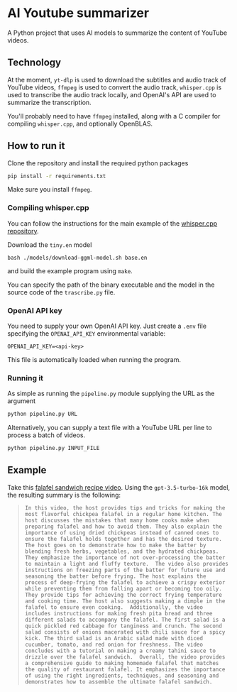 # AI Youtube summarizer

A Python project that uses AI models to summarize the content of YouTube videos.


## Technology
At the moment, `yt-dlp` is used to download the subtitles and audio track of YouTube videos, `ffmpeg` is used to convert the audio track,
`whisper.cpp` is used to transcribe the audio track locally, and OpenAI's API are used to summarize the transcription.

You'll probably need to have `ffmpeg` installed, along with a C compiler for compiling `whisper.cpp`, and optionally OpenBLAS.

## How to run it
Clone the repository and install the required python packages
```bash
pip install -r requirements.txt
```
Make sure you install `ffmpeg`.

### Compiling whisper.cpp
You can follow the instructions for the main example of the [whisper.cpp repository](https://github.com/ggerganov/whisper.cpp#quick-start).

Download the `tiny.en` model
```
bash ./models/download-ggml-model.sh base.en
```
and build the example program using `make`.

You can specify the path of the binary executable and the model in the source code of the `trascribe.py` file.

### OpenAI API key
You need to supply your own OpenAI API key. Just create a `.env` file specifying the `OPENAI_API_KEY` environmental variable:

```
OPENAI_API_KEY=<api-key>
```
This file is automatically loaded when running the program.

### Running it
As simple as running the `pipeline.py` module supplying the URL as the argument
```bash
python pipeline.py URL
```
Alternatively, you can supply a text file with a YouTube URL per line to process a batch of videos.

```bash
python pipeline.py INPUT_FILE
```

## Example
Take this [falafel sandwich recipe video](https://www.youtube.com/watch?v=9RGbr9m-uCY). Using the `gpt-3.5-turbo-16k` model, the resulting summary is the following:

>``` In this video, the host provides tips and tricks for making the most flavorful chickpea falafel in a regular home kitchen. The host discusses the mistakes that many home cooks make when preparing falafel and how to avoid them. They also explain the importance of using dried chickpeas instead of canned ones to ensure the falafel holds together and has the desired texture. The host goes on to demonstrate how to make the batter by blending fresh herbs, vegetables, and the hydrated chickpeas. They emphasize the importance of not over-processing the batter to maintain a light and fluffy texture.  The video also provides instructions on freezing parts of the batter for future use and seasoning the batter before frying. The host explains the process of deep-frying the falafel to achieve a crispy exterior while preventing them from falling apart or becoming too oily. They provide tips for achieving the correct frying temperature and cooking time. The host also suggests making a dimple in the falafel to ensure even cooking.  Additionally, the video includes instructions for making fresh pita bread and three different salads to accompany the falafel. The first salad is a quick pickled red cabbage for tanginess and crunch. The second salad consists of onions macerated with chili sauce for a spicy kick. The third salad is an Arabic salad made with diced cucumber, tomato, and red onion for freshness. The video concludes with a tutorial on making a creamy tahini sauce to drizzle over the falafel sandwich.  Overall, the video provides a comprehensive guide to making homemade falafel that matches the quality of restaurant falafel. It emphasizes the importance of using the right ingredients, techniques, and seasoning and demonstrates how to assemble the ultimate falafel sandwich.  ```
